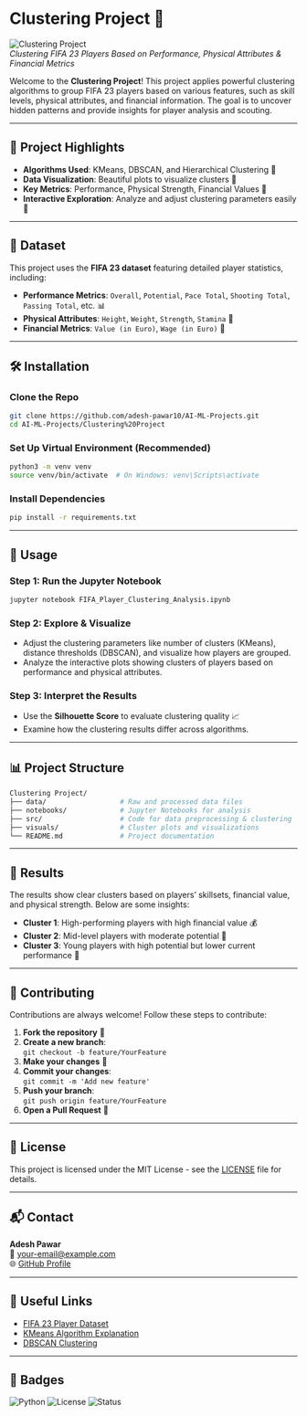 
# Clustering Project 🧩

![Clustering Project](https://img.shields.io/badge/AI--ML%20Project-Clustering-green)  
_Clustering FIFA 23 Players Based on Performance, Physical Attributes & Financial Metrics_

Welcome to the **Clustering Project**! This project applies powerful clustering algorithms to group FIFA 23 players based on various features, such as skill levels, physical attributes, and financial information. The goal is to uncover hidden patterns and provide insights for player analysis and scouting.

---

## 🚀 Project Highlights

- **Algorithms Used**: KMeans, DBSCAN, and Hierarchical Clustering 🧠
- **Data Visualization**: Beautiful plots to visualize clusters 🎨
- **Key Metrics**: Performance, Physical Strength, Financial Values 💸
- **Interactive Exploration**: Analyze and adjust clustering parameters easily 🔧

---

## 📝 Dataset

This project uses the **FIFA 23 dataset** featuring detailed player statistics, including:

- **Performance Metrics**: `Overall`, `Potential`, `Pace Total`, `Shooting Total`, `Passing Total`, etc. 📊
- **Physical Attributes**: `Height`, `Weight`, `Strength`, `Stamina` 💪
- **Financial Metrics**: `Value (in Euro)`, `Wage (in Euro)` 💼

---

## 🛠️ Installation

### Clone the Repo

```bash
git clone https://github.com/adesh-pawar10/AI-ML-Projects.git
cd AI-ML-Projects/Clustering%20Project
```

### Set Up Virtual Environment (Recommended)

```bash
python3 -m venv venv
source venv/bin/activate  # On Windows: venv\Scripts\activate
```

### Install Dependencies

```bash
pip install -r requirements.txt
```

---

## 🚀 Usage

### Step 1: Run the Jupyter Notebook

```bash
jupyter notebook FIFA_Player_Clustering_Analysis.ipynb
```

### Step 2: Explore & Visualize

- Adjust the clustering parameters like number of clusters (KMeans), distance thresholds (DBSCAN), and visualize how players are grouped.
- Analyze the interactive plots showing clusters of players based on performance and physical attributes.

### Step 3: Interpret the Results

- Use the **Silhouette Score** to evaluate clustering quality 📈
- Examine how the clustering results differ across algorithms.

---

## 📊 Project Structure

```bash
Clustering Project/
├── data/                  # Raw and processed data files
├── notebooks/             # Jupyter Notebooks for analysis
├── src/                   # Code for data preprocessing & clustering
├── visuals/               # Cluster plots and visualizations
└── README.md              # Project documentation
```

---

## 📌 Results

The results show clear clusters based on players’ skillsets, financial value, and physical strength. Below are some insights:
- **Cluster 1**: High-performing players with high financial value 💰
- **Cluster 2**: Mid-level players with moderate potential 🔄
- **Cluster 3**: Young players with high potential but lower current performance 🚀

---

## 🤝 Contributing

Contributions are always welcome! Follow these steps to contribute:

1. **Fork the repository** 🔁
2. **Create a new branch**:  
   `git checkout -b feature/YourFeature`
3. **Make your changes** 🔧
4. **Commit your changes**:  
   `git commit -m 'Add new feature'`
5. **Push your branch**:  
   `git push origin feature/YourFeature`
6. **Open a Pull Request** 🌟

---

## 📜 License

This project is licensed under the MIT License - see the [LICENSE](LICENSE) file for details.

---

## 📬 Contact

**Adesh Pawar**  
📧 [your-email@example.com](mailto:your-email@example.com)  
🌐 [GitHub Profile](https://github.com/adesh-pawar10)

---

## 🔗 Useful Links

- [FIFA 23 Player Dataset](https://www.kaggle.com/datasets/poojap94/fifa-23-player-dataset)  
- [KMeans Algorithm Explanation](https://scikit-learn.org/stable/modules/generated/sklearn.cluster.KMeans.html)  
- [DBSCAN Clustering](https://scikit-learn.org/stable/modules/generated/sklearn.cluster.DBSCAN.html)  

---

## 🚀 Badges

![Python](https://img.shields.io/badge/Python-3.8%2B-blue)
![License](https://img.shields.io/badge/License-MIT-green)
![Status](https://img.shields.io/badge/Status-Active-brightgreen)
